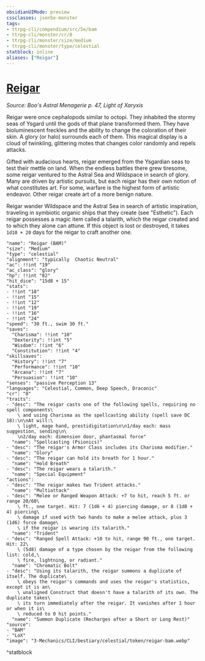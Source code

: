 ```yaml
---
obsidianUIMode: preview
cssclasses: json5e-monster
tags:
- ttrpg-cli/compendium/src/5e/bam
- ttrpg-cli/monster/cr/8
- ttrpg-cli/monster/size/medium
- ttrpg-cli/monster/type/celestial
statblock: inline
aliases: ["Reigar"]
---
```

# [Reigar](3-Mechanics\CLI\bestiary\celestial/reigar-bam.md)
*Source: Boo's Astral Menagerie p. 47, Light of Xaryxis*  

Reigar were once cephalopods similar to octopi. They inhabited the stormy seas of Ysgard until the gods of that plane transformed them. They have bioluminescent freckles and the ability to change the coloration of their skin. A glory (or halo) surrounds each of them. This magical display is a cloud of twinkling, glittering motes that changes color randomly and repels attacks.

Gifted with audacious hearts, reigar emerged from the Ysgardian seas to test their mettle on land. When the endless battles there grew tiresome, some reigar ventured to the Astral Sea and Wildspace in search of glory. Many are driven by artistic pursuits, but each reigar has their own notion of what constitutes art. For some, warfare is the highest form of artistic endeavor. Other reigar create art of a more benign nature.

Reigar wander Wildspace and the Astral Sea in search of artistic inspiration, traveling in symbiotic organic ships that they create (see "Esthetic"). Each reigar possesses a magic item called a talarith, which the reigar created and to which they alone can attune. If this object is lost or destroyed, it takes `1d10 + 20` days for the reigar to craft another one.

```statblock
"name": "Reigar (BAM)"
"size": "Medium"
"type": "celestial"
"alignment": "typically  Chaotic Neutral"
"ac": !!int "19"
"ac_class": "glory"
"hp": !!int "82"
"hit_dice": "15d8 + 15"
"stats":
- !!int "18"
- !!int "15"
- !!int "12"
- !!int "19"
- !!int "16"
- !!int "24"
"speed": "30 ft., swim 30 ft."
"saves":
  "Charisma": !!int "10"
  "Dexterity": !!int "5"
  "Wisdom": !!int "6"
  "Constitution": !!int "4"
"skillsaves":
  "History": !!int "7"
  "Performance": !!int "10"
  "Arcana": !!int "7"
  "Persuasion": !!int "10"
"senses": "passive Perception 13"
"languages": "Celestial, Common, Deep Speech, Draconic"
"cr": "8"
"traits":
- "desc": "The reigar casts one of the following spells, requiring no spell components\
    \ and using Charisma as the spellcasting ability (spell save DC 18):\n\nAt will:\
    \ light, mage hand, prestidigitation\n\n1/day each: mass suggestion, sending\n\
    \n2/day each: dimension door, phantasmal force"
  "name": "Spellcasting (Psionics)"
- "desc": "The reigar's Armor Class includes its Charisma modifier."
  "name": "Glory"
- "desc": "The reigar can hold its breath for 1 hour."
  "name": "Hold Breath"
- "desc": "The reigar wears a talarith."
  "name": "Special Equipment"
"actions":
- "desc": "The reigar makes two Trident attacks."
  "name": "Multiattack"
- "desc": "Melee or Ranged Weapon Attack: +7 to hit, reach 5 ft. or range 20/60\
    \ ft., one target. Hit: 7 (1d6 + 4) piercing damage, or 8 (1d8 + 4) piercing\
    \ damage if used with two hands to make a melee attack, plus 3 (1d6) force damage\
    \ if the reigar is wearing its talarith."
  "name": "Trident"
- "desc": "Ranged Spell Attack: +10 to hit, range 90 ft., one target. Hit: 22\
    \ (5d8) damage of a type chosen by the reigar from the following list: cold,\
    \ fire, lightning, or radiant."
  "name": "Chromatic Bolt"
- "desc": "Using its talarith, the reigar summons a duplicate of itself. The duplicate\
    \ obeys the reigar's commands and uses the reigar's statistics, except it is an\
    \ unaligned Construct that doesn't have a talarith of its own. The duplicate takes\
    \ its turn immediately after the reigar. It vanishes after 1 hour or when it is\
    \ reduced to 0 hit points."
  "name": "Summon Duplicate (Recharges after a Short or Long Rest)"
"source":
- "BAM"
- "LoX"
"image": "3-Mechanics/CLI/bestiary/celestial/token/reigar-bam.webp"
```
^statblock
